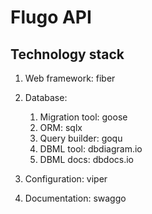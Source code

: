 # Flugo API

## Technology stack

1. Web framework: fiber
2. Database:
   1. Migration tool: goose
   2. ORM: sqlx
   3. Query builder: goqu
   4. DBML tool: dbdiagram.io
   5. DBML docs: dbdocs.io

3. Configuration: viper
4. Documentation: swaggo
